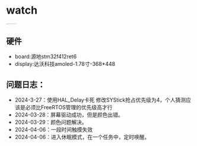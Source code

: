 # watch

<img src="D:\soft\else\Tencent\WeChat\WechatFile\WeChat Files\wxid_en3b487n7zeg22\FileStorage\Temp\fd3a2a41aed930bb02453e2b0f487c3.jpg" alt="fd3a2a41aed930bb02453e2b0f487c3" style="zoom:10%;" />

## 硬件
- board:源地stm32f412ret6
- display:达沃科技amoled-1.78寸-368*448

## 问题日志：
- 2024-3-27：使用HAL_Delay卡死
    修改SYStick抢占优先级为4，个人猜测应该是必须比FreeRTOS管理的优先级高才行
- 2024-03-28：屏幕驱动成功，但是颜色出错。
- 2024-03-29：颜色问题解决。
- 2024-04-06：一段时间触摸失效
- 2024-04-06：进入休眠模式，在一个任务中，定时唤醒。
